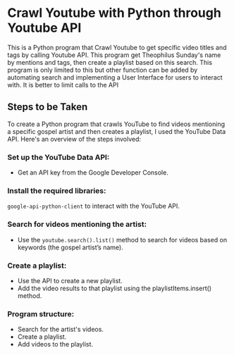 # Crawl Youtube with Python through Youtube API

This is a Python program that Crawl Youtube to get specific video titles and tags by calling Youtube API. This program get Theophilus Sunday's name by mentions and tags, then create a playlist based on this search. This program is only limited to this but other function can be added by automating search and implementing a User Interface for users to interact with. It is better to limit calls to the API


## Steps to be Taken

To create a Python program that crawls YouTube to find videos mentioning a specific gospel artist and then creates a playlist, I used the YouTube Data API. Here's an overview of the steps involved:

### Set up the YouTube Data API:

- Get an API key from the Google Developer Console.

### Install the required libraries:
`google-api-python-client` to interact with the YouTube API.

### Search for videos mentioning the artist:

- Use the `youtube.search().list()` method to search for videos based on keywords (the gospel artist’s name).

### Create a playlist:

- Use the API to create a new playlist.
- Add the video results to that playlist using the playlistItems.insert() method.

### Program structure:

- Search for the artist's videos.
- Create a playlist.
- Add videos to the playlist.
